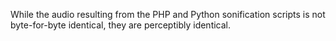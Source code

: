 While the audio resulting from the PHP and Python sonification scripts is not byte-for-byte identical, they are perceptibly identical.
